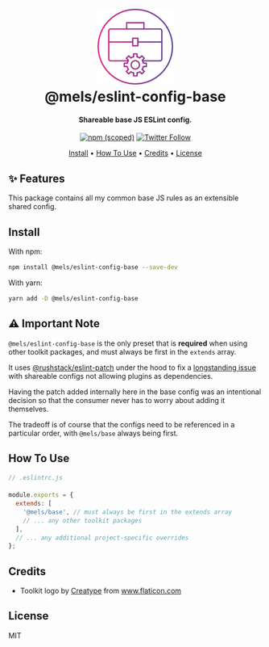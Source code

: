 <h1 align="center">
  <br>
  <img src="https://raw.githubusercontent.com/melanieseltzer/toolkit/main/assets/toolkit.png" alt="Toolkit" width="150">
  <br>
  @mels/eslint-config-base
  <br>
</h1>

<h4 align="center">Shareable base JS ESLint config.</h4>

<p align="center">
  <a href="https://www.npmjs.com/package/@mels/eslint-config-base"><img alt="npm (scoped)" src="https://img.shields.io/npm/v/@mels/eslint-config-base"></a>
  <a href="https://twitter.com/melanieseltzer"><img alt="Twitter Follow" src="https://img.shields.io/twitter/follow/melanieseltzer?style=social"></a>
</p>

<p align="center">
  <a href="#install">Install</a> •
  <a href="#how-to-use">How To Use</a> •
  <a href="#credits">Credits</a> •
  <a href="#license">License</a>
</p>

## ✨ Features

This package contains all my common base JS rules as an extensible shared config.

## Install

With npm:

```bash
npm install @mels/eslint-config-base --save-dev
```

With yarn:

```bash
yarn add -D @mels/eslint-config-base
```

## ⚠️ Important Note

`@mels/eslint-config-base` is the only preset that is **required** when using other toolkit packages, and must always be first in the `extends` array.

It uses [@rushstack/eslint-patch](https://www.npmjs.com/package/@rushstack/eslint-patch) under the hood to fix a [longstanding issue](https://github.com/eslint/eslint/issues/3458) with shareable configs not allowing plugins as dependencies.

Having the patch added internally here in the base config was an intentional decision so that the consumer never has to worry about adding it themselves.

The tradeoff is of course that the configs need to be referenced in a particular order, with `@mels/base` always being first.

## How To Use

```js
// .eslintrc.js

module.exports = {
  extends: [
    '@mels/base', // must always be first in the extends array
    // ... any other toolkit packages
  ],
  // ... any additional project-specific overrides
};
```

## Credits

- Toolkit logo by <a href="https://www.flaticon.com/authors/creatype" title="Creatype">Creatype</a> from <a href="https://www.flaticon.com/" title="Flaticon">www.flaticon.com</a>

## License

MIT
